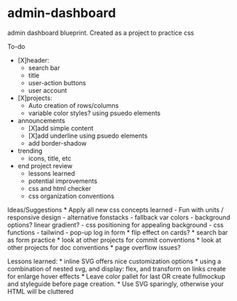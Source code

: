 # admin-dashboard
admin dashboard blueprint. Created as a project to practice css


To-do
* [X]header:
    - search bar
    - title
    - user-action buttons
    - user account
* [X]projects:
    - Auto creation of rows/columns
    - variable color styles? using psuedo elements
* announcements
    - [X]add simple content
    - [X]add underline using psuedo elements
    - add border-shadow
* trending
    - icons, title, etc
* end project review
    - lessons learned
    - potential improvements
    - css and html checker
    - css organization conventions

Ideas/Suggestions
    * Apply all new css concepts learned
        - Fun with units / responsive design
        - alternative fonstacks
        - fallback var colors
        - background options? linear gradient?
        - css positioning for appealing background
        - css functions
        - tailwind 
        - pop-up log in form
    * flip effect on cards?
    * search bar as form practice 
    * look at other projects for commit conventions
    * look at other projects for doc conventions
    * page overflow issues?

Lessons learned:
    * inline SVG offers nice customization options
    * using a combination of nested svg, and display: flex, and transform on links create for enlarge hover effects
    * Leave color pallet for last OR create fullmockup and styleguide before page creation. 
    * Use SVG sparingly, otherwise your HTML will be cluttered
